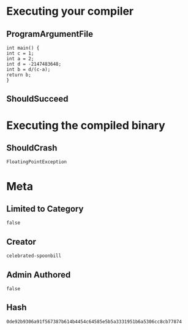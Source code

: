 # Executing your compiler

## ProgramArgumentFile

```
int main() {
int c = 1;
int a = 2;
int d = -2147483648;
int b = d/(c-a);
return b;
}
```

## ShouldSucceed

# Executing the compiled binary

## ShouldCrash

```
FloatingPointException
```

# Meta

## Limited to Category

```
false
```

## Creator

```
celebrated-spoonbill
```

## Admin Authored

```
false
```

## Hash

```
0de92b9306a91f567387b614b4454c64585e5b5a3331951b6a5306cc8cb77874
```
